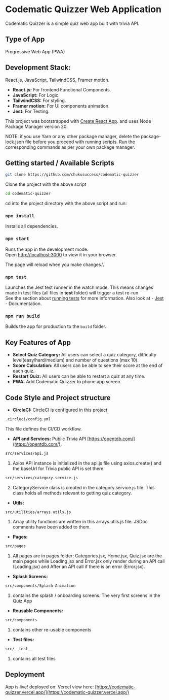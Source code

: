 # Codematic Quizzer Web Application

Codematic Quizzer is a simple quiz web app built with trivia API.

## Type of App

Progressive Web App (PWA)

## Development Stack:

React.js, JavaScript, TailwindCSS, Framer motion.

- **React.js:** For frontend Functional Components.
- **JavaScript:** For Logic.
- **TailwindCSS:** For styling.
- **Framer motion:** For UI components animation.
- **Jest:** For Testing.

This project was bootstrapped with [Create React App](https://github.com/facebook/create-react-app). and uses Node Package Manager version 20.

NOTE: if you use Yarn or any other package manager, delete the package-lock.json file before you proceed with running scripts. Run the corresponding commands as per your own package manager.

## Getting started / Available Scripts

```bash
git clone https://github.com/chukusuccess/codematic-quizzer
```

Clone the project with the above script

```bash
cd codematic-quizzer
```

cd into the project directory with the above script and run:

### `npm install`

Installs all dependencies.

### `npm start`

Runs the app in the development mode.\
Open [http://localhost:3000](http://localhost:3000) to view it in your browser.

The page will reload when you make changes.\

### `npm test`

Launches the Jest test runner in the watch mode. This means changes made in test files (all files in **test** folder) will trigger a test re-run\
See the section about [running tests](https://facebook.github.io/create-react-app/docs/running-tests) for more information. Also look at - [Jest](https://jestjs.io/docs/getting-started) - Documentation.

### `npm run build`

Builds the app for production to the `build` folder.

## Key Features of App

- **Select Quiz Category:** All users can select a quiz category, difficulty level(easy/hard/medium) and number of questions (max 10).
- **Score Calculation:** All users can be able to see their score at the end of each quiz.
- **Restart Quiz:** All users can be able to restart a quiz at any time.
- **PWA:** Add Codematic Quizzer to phone app screen.

## Code Style and Project structure

- **CircleCI:** CircleCI is configured in this project

```bash
.circleci/config.yml
```

This file defines the CI/CD workflow.

- **API and Services:** Public Trivia API [https://opentdb.com/](https://opentdb.com/).

```bash
src/services/api.js
```

1. Axios API instance is initialized in the api.js file using axios.create() and the baseUrl for Trivia public API is set there.

```bash
src/services/category.service.js
```

2. CategoryService class is created in the category.service.js file. This class holds all methods relevant to getting quiz category.

- **Utils:**

```bash
src/utilities/arrays.utils.js
```

1. Array utility functions are written in this arrays.utils.js file. JSDoc comments have been added to them.

- **Pages:**

```bash
src/pages
```

1. All pages are in pages folder: Categories.jsx, Home.jsx, Quiz.jsx are the main pages while Loading.jsx and Error.jsx only render during an API call (Loading.jsx) and After an API call if there is an error (Error.jsx).

- **Splash Screens:**

```bash
src/components/Splash-Animation
```

1. contains the splash / onboarding screens. The very first screens in the Quiz App

- **Reusable Components:**

```bash
src/components
```

1. contains other re-usable components

- **Test files:**

```bash
src/__test__
```

1. contains all test files

## Deployment

App is live! deployed on: Vercel view here: [https://codematic-quizzer.vercel.app/](https://codematic-quizzer.vercel.app/)
